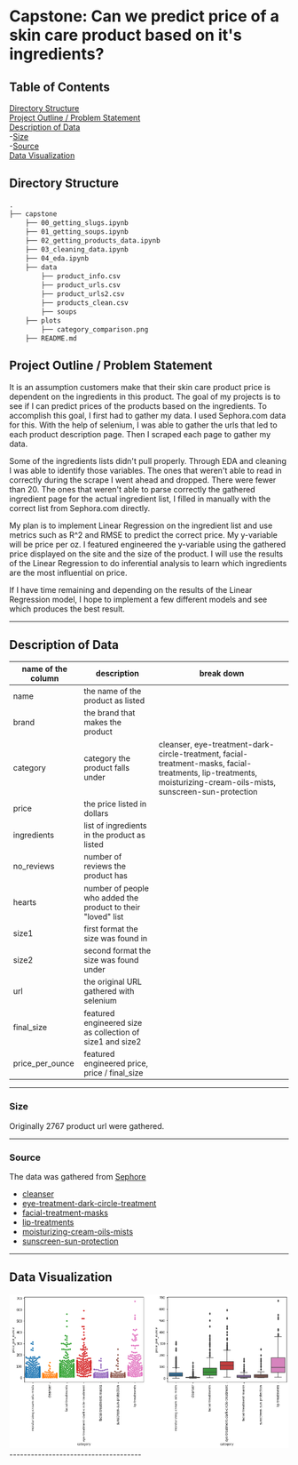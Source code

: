# Capstone: Can we predict price of a skin care product based on it's ingredients?

## Table of Contents

[Directory Structure](#Directory-Structure)<br>
[Project Outline / Problem Statement](#Project-Outline-/-Problem-Statement)<br>
[Description of Data](#Description-of-Data)<br>
-[Size](#Size)<br>
-[Source](#Source)<br>
[Data Visualization](#Data-Visualization)<br>



## Directory Structure

```
.
├── capstone
    ├── 00_getting_slugs.ipynb
    ├── 01_getting_soups.ipynb
    ├── 02_getting_products_data.ipynb
    ├── 03_cleaning_data.ipynb
    ├── 04_eda.ipynb
    ├── data
        ├── product_info.csv
        ├── product_urls.csv
        ├── product_urls2.csv
        ├── products_clean.csv
        ├── soups
    ├── plots
        ├── category_comparison.png
    ├── README.md
```

## Project Outline / Problem Statement

It is an assumption customers make that their skin care product price is dependent on the ingredients in this product. The goal of my projects is to see if I can predict prices of the products based on the ingredients. To accomplish this goal, I first had to gather my data. I used Sephora.com data for this. With the help of selenium, I was able to gather the urls that led to each product description page. Then I scraped each page to gather my data.

Some of the ingredients lists didn't pull properly. Through EDA and cleaning I was able to identify those variables. The ones that weren't able to read in correctly during the scrape I went ahead and dropped. There were fewer than 20. The ones that weren't able to parse correctly the gathered ingredient page for the actual ingredient list, I filled in manually with the correct list from Sephora.com directly.

My plan is to implement Linear Regression on the ingredient list and use metrics such as R^2 and RMSE to predict the correct price. My y-variable will be price per oz. I featured engineered the y-variable using the gathered price displayed on the site and the size of the product. I will use the results of the Linear Regression to do inferential analysis to learn which ingredients are the most influential on price.

If I have time remaining and depending on the results of the Linear Regression model, I hope to implement a few different models and see which produces the best result.


---
## Description of Data
name of the column|description|break down|
|---|---|---|
|name|the name of the product as listed||
|brand|the brand that makes the product||
|category|category the product falls under|cleanser, eye-treatment-dark-circle-treatment, facial-treatment-masks, facial-treatments, lip-treatments, moisturizing-cream-oils-mists, sunscreen-sun-protection|
|price|the price listed in dollars||
|ingredients|list of ingredients in the product as listed||
|no_reviews|number of reviews the product has||
|hearts|number of people who added the product to their "loved" list||
|size1|first format the size was found in||
|size2|second format the size was found under||
|url|the original URL gathered with selenium||
|final_size|featured engineered size as collection of size1 and size2||
|price_per_ounce|featured engineered price, price / final_size||

---
### Size

Originally 2767 product url were gathered.

---

### Source

The data was gathered from [Sephore](https://www.sephora.com/)

  - [cleanser](https://www.sephora.com/shop/cleanser)
  - [eye-treatment-dark-circle-treatment](https://www.sephora.com/shop/eye-treatment-dark-circle-treatment)
  - [facial-treatment-masks](https://www.sephora.com/shop/facial-treatment-masks)
  - [lip-treatments](https://www.sephora.com/shop/lip-treatments)
  - [moisturizing-cream-oils-mists](https://www.sephora.com/shop/moisturizing-cream-oils-mists)
  - [sunscreen-sun-protection](https://www.sephora.com/shop/sunscreen-sun-protection)


---
## Data Visualization

<img src="./plots/category_comparison.png">
-------------------------------------
